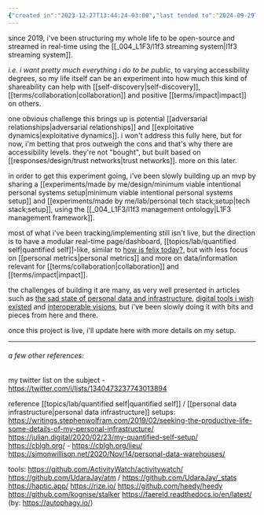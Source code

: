 ```yaml
---
{"created in":"2023-12-27T13:44:24-03:00","last tended to":"2024-09-29T14:46:50-03:00","aliases":["open-source human"],"tags":["experiment","🌿","open-source","quantifiedself","openknowledge","lifestreaming"],"dg-publish":true,"notestage":["🌿"],"created":"2023-12-27T13:44:24.897-03:00","updated":"2024-11-14T17:11:40.430-03:00","permalink":"/experiments/made-by-me/player/open-source-human-experiment/","dgPassFrontmatter":true}
---
```


since 2019, i've been structuring my whole life to be open-source and streamed in real-time using the [[_004_L1F3/l1f3 streaming system\|l1f3 streaming system]].

*i.e. i want pretty much everything i do to be public*, to varying accessibility degrees, so my life itself can be an experiment into how much this kind of shareability can help with [[self-discovery\|self-discovery]], [[terms/collaboration\|collaboration]] and positive [[terms/impact\|impact]] on others.

one obvious challenge this brings up is potential [[adversarial relationships\|adversarial relationships]] and [[exploitative dynamics\|exploitative dynamics]]. i won't address this fully here, but for now, i'm betting that pros outweigh the cons and that's why there are accessibility levels. they're not "bought", but built based on [[responses/design/trust networks\|trust networks]]. more on this later.

in order to get this experiment going, i've been slowly building up an mvp by sharing a [[experiments/made by me/design/minimum viable intentional personal systems setup\|minimum viable intentional personal systems setup]] and [[experiments/made by me/lab/personal tech stack;setup\|tech stack;setup]], using the [[_004_L1F3/l1f3 management ontology\|L1F3 management framework]].

most of what i've been tracking/implementing still isn't live, but the direction is to have a modular real-time page/dashboard, [[topics/lab/quantified self\|quantified self]]-like, similar to [how is felix today?](https://howisfelix.today/), but with less focus on [[personal metrics\|personal metrics]] and more on data/information relevant for [[terms/collaboration\|collaboration]] and [[terms/impact\|impact]].

the challenges of building it are many, as very well presented in articles such as [the sad state of personal data and infrastructure](https://beepb00p.xyz/sad-infra.html), [digital tools i wish existed](https://jon.bo/posts/digital-tools/) and [interoperable visions](https://utopia.rosano.ca/interoperable-visions/), but i've been slowly doing it with bits and pieces from here and there.

once this project is live, i'll update here with more details on my setup.

----

###### a few other references:

my twitter list on the subject - https://twitter.com/i/lists/1340473237743013894

reference [[topics/lab/quantified self\|quantified self]] / [[personal data infrastructure\|personal data infrastructure]] setups:
https://writings.stephenwolfram.com/2019/02/seeking-the-productive-life-some-details-of-my-personal-infrastructure/
https://julian.digital/2020/02/23/my-quantified-self-setup/
https://cblgh.org/ - https://cblgh.org/lieu/
https://simonwillison.net/2020/Nov/14/personal-data-warehouses/

tools:
https://github.com/ActivityWatch/activitywatch/
https://github.com/UdaraJay/atm / https://github.com/UdaraJay/_stats
https://haptic.app/
https://rize.io/
https://github.com/heedy/heedy
https://github.com/kognise/stalker
https://faereld.readthedocs.io/en/latest/ (by: https://autophagy.io/)